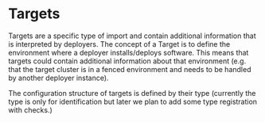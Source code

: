 # Targets

Targets are a specific type of import and contain additional information that is interpreted by deployers.
The concept of a Target is to define the environment where a deployer installs/deploys software.
This means that targets could contain additional information about that environment (e.g. that the target cluster is in 
a fenced environment and needs to be handled by another deployer instance).

The configuration structure of targets is defined by their type (currently the type is only for identification but later 
we plan to add some type registration with checks.)
